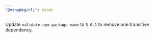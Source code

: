 ```yaml
---
"@manypkg/cli": minor
---
```


Update `validate-npm-package-name` to `5.0.1` to remove one transitive dependency.
